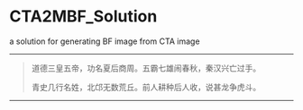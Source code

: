 # CTA2MBF_Solution
a solution for generating BF image from CTA image

----
> 道德三皇五帝，功名夏后商周。五霸七雄闹春秋，秦汉兴亡过手。
> 
> 青史几行名姓，北邙无数荒丘。前人耕种后人收，说甚龙争虎斗。
----


